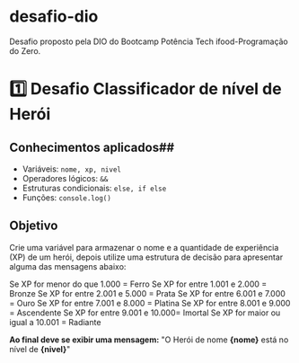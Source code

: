 # desafio-dio
Desafio proposto pela DIO do Bootcamp Potência Tech ifood-Programação do Zero.

# 1️⃣ Desafio Classificador de nível de Herói

## Conhecimentos aplicados##

- Variáveis: `nome, xp, nivel` 
- Operadores lógicos: `&&`  
- Estruturas condicionais: `else, if else`
- Funções: `console.log()`

## Objetivo

Crie uma variável para armazenar o nome e a quantidade de experiência (XP) de um herói, depois utilize uma estrutura de decisão para apresentar alguma das mensagens abaixo:

Se XP for menor do que 1.000 = Ferro
Se XP for entre 1.001 e 2.000 = Bronze
Se XP for entre 2.001 e 5.000 = Prata
Se XP for entre 6.001 e 7.000 = Ouro
Se XP for entre 7.001 e 8.000 = Platina
Se XP for entre 8.001 e 9.000 = Ascendente
Se XP for entre 9.001 e 10.000= Imortal
Se XP for maior ou igual a 10.001 = Radiante

**Ao final deve se exibir uma mensagem:**
"O Herói de nome **{nome}** está no nível de **{nivel}**"

 
